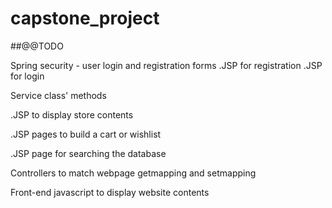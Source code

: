 # capstone_project

##@@TODO

Spring security - user login and registration forms
  .JSP for registration
  .JSP for login

Service class' methods

.JSP to display store contents

.JSP pages to build a cart or wishlist

.JSP page for searching the database

Controllers to match webpage getmapping and setmapping

Front-end javascript to display website contents


